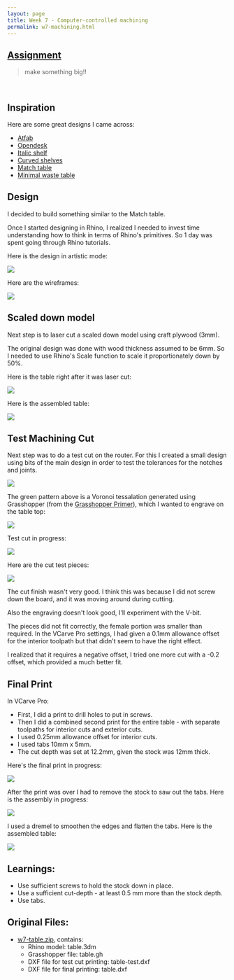 ```yaml
---
layout: page
title: Week 7 - Computer-controlled machining
permalink: w7-machining.html
---
```


## [Assignment](http://academy.cba.mit.edu/classes/computer_machining/index.html)

> make something big!!   

&nbsp;

## Inspiration

Here are some great designs I came across:
 
* [Atfab](http://atfab.co/cnc-furniture/)
* [Opendesk](https://www.opendesk.cc/designs)
* [Italic shelf](www.ronen-kadushin.com/index.php/open-design/italic-shelf/)
* [Curved shelves](http://www.pedroterralab.com/open-source-furniture/)
* [Match table](http://supershape.org/Produktside_8.html)
* [Minimal waste table](http://design-milk.com/plus-table-by-fraaiheid/?utm_source=feedburner&utm_campaign=Feed:+design-milk+(Design+Milk))

## Design

I decided to build something similar to the Match table. 

Once I started designing in Rhino, I realized I needed to invest time understanding how to think in terms of Rhino's primitives. So
1 day was spent going through Rhino tutorials.

Here is the design in artistic mode:

<img src="images/w7-table-rhino-render.jpg"/>

Here are the wireframes:

<img src="images/w7-table-rhino-wireframe.jpg"/>

## Scaled down model

Next step is to laser cut a scaled down model using craft plywood (3mm). 

The original design was done with wood thickness assumed to be 6mm. So I needed to use Rhino's Scale function to scale 
it proportionately down by 50%.

Here is the table right after it was laser cut: 

<img src="images/w7-table-laser-cut.jpg"/>

Here is the assembled table:

<img src="images/w7-table-scaled-down.jpg"/>


## Test Machining Cut

Next step was to do a test cut on the router. For this I created a small design using bits of the main design in order to test
the tolerances for the notches and joints.

<img src="images/w7-table-test-design.jpg"/>

The green pattern above is a Voronoi tessalation generated using Grasshopper 
(from the [Grasshopper Primer](http://www.grasshopper3d.com/profiles/blogs/third-edition-of-the-grasshopper-primer-foundations-released)), 
which I wanted to engrave on the table top:

<img src="images/w7-table-tessalation.jpg"/>

Test cut in progress:

<img src="images/w7-table-test-in-progress.jpg"/>

Here are the cut test pieces:

<img src="images/w7-table-test-output.jpg"/>

The cut finish wasn't very good. I think this was because I did not screw down the board, and it was moving around during cutting.

Also the engraving doesn't look good, I'll experiment with the V-bit. 

The pieces did not fit correctly, the female portion was smaller than required. In the VCarve Pro settings, I had given a 
0.1mm allowance offset for the interior toolpath but that didn't seem to have the right effect. 
 
I realized that it requires a negative offset, I tried one more cut with a -0.2 offset, which provided a much better fit. 


## Final Print

In VCarve Pro: 

* First, I did a print to drill holes to put in screws. 
* Then I did a combined second print for the entire table - with separate toolpaths for interior cuts and exterior cuts.
* I used 0.25mm allowance offset for interior cuts.
* I used tabs 10mm x 5mm.
* The cut depth was set at 12.2mm, given the stock was 12mm thick.

Here's the final print in progress: 

<img src="images/w7-table-final-print.jpg"/>

After the print was over I had to remove the stock to saw out the tabs. Here is the assembly in progress:

<img src="images/w7-table-assembly.jpg"/>

I used a dremel to smoothen the edges and flatten the tabs. Here is the assembled table:

<img src="images/w7-table-assembled.jpg"/>

## Learnings:

* Use sufficient screws to hold the stock down in place.
* Use a sufficient cut-depth - at least 0.5 mm more than the stock depth. 
* Use tabs.

## Original Files:

* [w7-table.zip](files/w7-table.zip), contains:
    * Rhino model: table.3dm
    * Grasshopper file: table.gh
    * DXF file for test cut printing: table-test.dxf
    * DXF file for final printing: table.dxf

